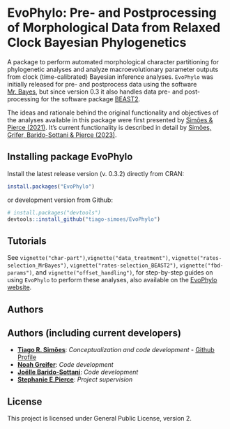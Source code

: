 
<!-- README.md is generated from README.Rmd. Please edit that file -->

# EvoPhylo: Pre- and Postprocessing of Morphological Data from Relaxed Clock Bayesian Phylogenetics

A package to perform automated morphological character partitioning for
phylogenetic analyses and analyze macroevolutionary parameter outputs
from clock (time-calibrated) Bayesian inference analyses. `EvoPhylo` was
initially released for pre- and postprocess data using the software
[Mr. Bayes](https://nbisweden.github.io/MrBayes/), but since version 0.3
it also handles data pre- and post-processing for the software package
[BEAST2](http://www.beast2.org/).

The ideas and rationale behind the original functionality and objectives
of the analyses available in this package were first presented by
[Simões & Pierce (2021)](https://doi.org/10.1038/s41559-021-01532-x).
It’s current functionality is described in detail by [Simões, Grifer,
Barido-Sottani & Pierce
(2023)](https://doi.org/10.1111/2041-210X.14128).

## Installing package **EvoPhylo**

Install the latest release version (v. 0.3.2) directly from CRAN:

``` r
install.packages("EvoPhylo")
```

or development version from Github:

``` r
# install.packages("devtools")
devtools::install_github("tiago-simoes/EvoPhylo")
```

## Tutorials

See `vignette("char-part")`,`vignette("data_treatment")`,
`vignette("rates-selection_MrBayes")`,
`vignette("rates-selection_BEAST2")`, `vignette("fbd-params")`, and
`vignette("offset_handling")`, for step-by-step guides on using
`EvoPhylo` to perform these analyses, also available on the [EvoPhylo
website](https://tiago-simoes.github.io/EvoPhylo/).

## Authors

## Authors (including current developers)

- [**Tiago R. Simões**](https://tiago-simoes.com/): *Conceptualization
  and code development* - [Github
  Profile](https://github.com/tiago-simoes)
- [**Noah Greifer**](https://github.com/ngreifer): *Code development*
- [**Joëlle Barido-Sottani**](https://github.com/bjoelle): *Code
  development*
- [**Stephanie
  E.Pierce**](https://projects.iq.harvard.edu/spierce/home): *Project
  supervision*

## License

This project is licensed under General Public License, version 2.
